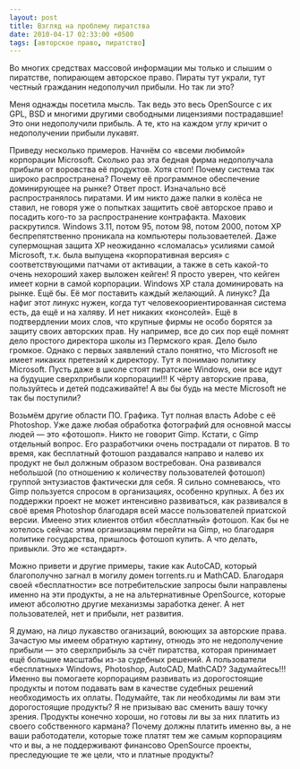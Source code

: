 ```yaml
---
layout: post
title: Взгляд на проблему пиратства
date: 2010-04-17 02:33:00 +0500
tags: [авторское право, пиратство]
---
```

Во многих средствах массовой информации мы только и слышим о пиратстве, попирающем авторское право. Пираты тут украли, тут честный гражданин недополучил прибыли. Но так ли это?

Меня однажды посетила мысль. Так ведь это весь OpenSource с их GPL, BSD и многими другими свободными лицензиями пострадавшие! Это они недополучили прибыль. А те, кто на каждом углу кричит о недополучении прибыли лукавят.

Приведу несколько примеров. Начнём со «всеми любимой» корпорации Microsoft. Сколько раз эта бедная фирма недополучала прибыли от воровства её продуктов. Хотя стоп! Почему система так широко распространена? Почему её программное обеспечение доминирующее на рынке? Ответ прост. Изначально всё распространялось пиратами. И им никто даже палки в колёса не ставил, не говоря уже о попытках защитить своё авторское право и посадить кого-то за распространение контрафакта. Маховик раскрутился. Windows 3.11, потом 95, потом 98, потом 2000, потом XP беспрепятственно проникала на компьютеры пользоваетелей. Даже супермощная защита XP неожиданно «сломалась» усилиями самой Microsoft, т.к. была выпущена «корпоративная версия» с соответствующими патчами от активации, а также в сеть какой-то очень нехороший хакер выложен кейген! Я просто уверен, что кейген имеет корни в самой корпорации. Windows XP стала доминировать на рынке. Ещё бы. Её мог поставить каждый желающий. А линукс? Да нафиг этот линукс нужен, когда тут человекоориентированная система есть, да ещё и на халяву. И нет никаких «консолей». Ещё в подтвердлении моих слов, что крупные фирмы не особо борятся за защиту своих авторских прав. Ну например, все до сих пор ещё помнят дело простого директора школы из Пермского края. Дело было громкое. Однако с первых заявлений стало понятно, что Microsoft не имеет никаких претензий к директору. Тут я понимаю политику Microsoft. Пусть даже в школе стоят пиратские Windows, они все идут на будущие сверхприбыли корпорации!!! К чёрту авторские права, пользуйтесь и детей подсаживайте! А вы бы будь на месте Microsoft не так бы поступили?

Возьмём другие области ПО. Графика. Тут полная власть Adobe с её Photoshop. Уже даже любая обработка фотографий для основной массы людей — это «фотошоп». Никто не говорит Gimp. Кстати, с Gimp отдельный вопрос. Его разработчики очень пострадали от пиратов. В то время, как бесплатный фотошоп раздавался направо и налево их продукт не был должным образом востребован. Она развивался небольшой (по отношению к количеству пользователей фотошоп) группой энтузиастов фактически для себя. Я сильно сомневаюсь, что Gimp пользуется спросом в организациях, особенно крупных. А без их поддержки проект не может интенсивно развиваться, как развивался в своё время Photoshop благодаря всей массе пользователей приатской версии. Имеено этих клиентов отбил «бесплатный» фотошоп. Как бы не хотелось сейчас этим организациям перейти на Gimp, но благодаря политике государства, пришлось фотошоп купить. А что делать, привыкли. Это же «стандарт».

Можно привети и другие примеры, такие как AutoCAD, который благополучно загнал в могилу домен torrents.ru и MathCAD. Благодаря своей «бесплатности» все потребительские запросы были направлены именно на эти продукты, а не на альтернативные OpenSource, которые имеют абсолютно другие механизмы заработка денег. А нет пользователей, нет и прибыли, нет развития.

Я думаю, на лицо лукавство оганизаций, воюющих за авторские права. Зачастую мы имеем обратную картину, отнюдь это не недополучение прибыли — это сверхприбыль за счёт пиратства, которая принимает ещё большие масштабы из-за судебных решений. А пользователи «бесплатных» Windows, Photoshop, AutoCAD, MathCAD? Задумайтесь!!! Именно вы помогаете корпорациям развивать из дорогостоящие продукты и потом подавать вам в качестве судебных решений необходимость их оплаты. Подумайте, так ли необходимы ли вам эти дорогостоящие продукты? Я не призываю вас сменить вашу точку зрения. Продукты конечно хороши, но готовы ли вы за них платить из своего собственного кармана? Почему должны платить именно вы, а не ваши работодатели, которые тоже платят тем же самым корпорациям что и вы, а не поддерживают финансово OpenSource проекты, преследующие те же цели, что и платные продукты?
